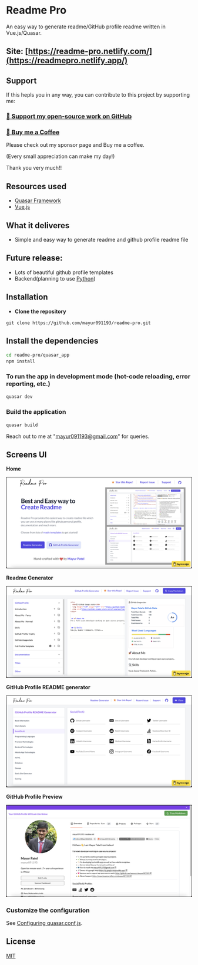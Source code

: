 # Readme Pro

An easy way to generate readme/GitHub profile readme written in Vue.js/Quasar.

## Site: [https://readme-pro.netlify.com/](https://readmepro.netlify.app/)

## Support

If this hepls you in any way, you can contribute to this project by supporting me:

### [💜 Support my open-source work on GitHub](https://github.com/sponsors/mayur091193)
### [💜 Buy me a Coffee](https://www.buymeacoffee.com/mayur091193)

Please check out my sponsor page and Buy me a coffee.

(Every small appreciation can make my day!)

Thank you very much!!

## Resources used
* [Quasar Framework](https://quasar.dev/)
* [Vue.js](https://vuejs.org/)

## What it deliveres
* Simple and easy way to generate readme and github profile readme file

## Future release:
* Lots of beautiful github profile templates
* Backend(planning to use [Python](https://www.python.org/))


## Installation

* **Clone the repository**

```
git clone https://github.com/mayur091193/readme-pro.git
```

## Install the dependencies
```bash
cd readme-pro/quasar_app
npm install
```

### To run the app in development mode (hot-code reloading, error reporting, etc.)
```bash
quasar dev
```


### Build the application
```bash
quasar build
```

Reach out to me at "mayur091193@gmail.com" for queries.

## Screens UI
**Home**
<p float="left">
        <kbd>
<img src="quasar_app/src/assets/home.png" border="1" alt="Login"
        title="Home"  />
                </kbd>
</p>

**Readme Generator**
<p float="left">
	<kbd>
<img src="quasar_app/src/assets/readme_generator.png" border="1" alt="Home"
	title="Readme Generator"  />
		</kbd>
</p>

**GitHub Profile README generator**
<p float="left">
	<kbd>
<img src="quasar_app/src/assets/gh_generator.png" border="1" alt="Details"
	title="GitHub Profile README generator"  />	
	</kbd>
</p>

**GitHub Profile Preview**
<p float="left">
	<kbd>
<img src="quasar_app/src/assets/github_preview.png" border="1" alt="Category"
	title="GitHub Profile Preview"  />
	</kbd>
</p>

### Customize the configuration
See [Configuring quasar.conf.js](https://quasar.dev/quasar-cli/quasar-conf-js).

## License

[MIT](http://opensource.org/licenses/MIT)
